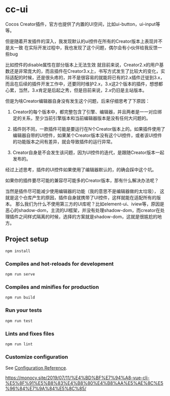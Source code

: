 # cc-ui
Cocos Creator插件，官方也提供了内置的UI空间，比如ui-button，ui-input等等。

但是随着开发插件的深入，我发现默认的ui控件在所有的Creator版本上表现并不是太一致
在实际开发过程中，我也发现了这个问题，偶尔会有小伙伴给我反馈一些bug

比如控件的disable属性在部分版本上无法生效
就目前来说，Creator2.x的用户基数还是非常庞大的，而且插件在Creator3.x上，书写方式发生了比较大的变化，实际适配的时候，还是很头疼的，并不是很容易的就能将已有的2.x插件迁徙到3.x，而且在后续的插件开发工作中，还要同时维护2.x，3.x这2个版本的插件，想想都心累，当然，3.x肯定是后起之秀，但是目前来说，2.x仍旧是主站版本。

但是为啥Creator编辑器自身没有发生这个问题，后来仔细思考了下原因：
1. Creator的每个版本中，都完整包含了引擎、编辑器，并且两者是一一对应绑定的关系，至少当前引擎版本和当前编辑器版本是没有任何大问题的。

2. 插件则不同，一款插件可能是要运行在N个Creator版本上的。如果插件使用了编辑器自带的UI控件，如果某个Creator版本没有这个UI控件，或者该UI控件的功能版本之间有差异，就会导致插件的运行异常。

3. Creator自身是不会发生该问题，因为UI控件的迭代，是跟随Creator版本一起发布的。

经过上述思考，插件的UI控件如果使用了编辑器默认的，的确会踩中这个坑。

如果你的插件要尽可能的兼容尽可能多的Creator版本，那有什么解决办法呢？

当然是插件尽可能减少使用编辑器的功能（我的意思不是编辑器做的太垃圾），
这就是这个仓库产生的原因，插件自身就携带了UI控件，这样就能在适配所有的版本。
那么我们为什么不使用第三方的UI库呢？比如element-ui、iview等，原因是恶心的shadow-dom，主流的UI框架，并没有处理shadow-dom，而creator在处理插件之间样式隔离的时候，选择的方案就是shadow-dom，这就是很尴尬的地方。






## Project setup
```
npm install
```

### Compiles and hot-reloads for development
```
npm run serve
```

### Compiles and minifies for production
```
npm run build
```

### Run your tests
```
npm run test
```

### Lints and fixes files
```
npm run lint
```

### Customize configuration
See [Configuration Reference](https://cli.vuejs.org/config/).


https://monocy.site/2019/07/11/%E4%BD%BF%E7%94%A8-vue-cli-%E5%8F%91%E5%B8%83%E4%B8%80%E4%B8%AA%E5%AE%8C%E5%96%84%E7%9A%84%E5%8C%85/
